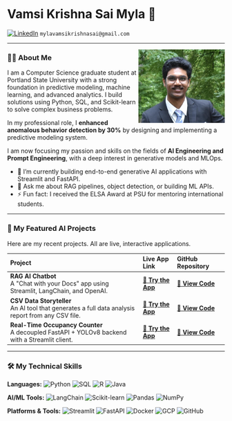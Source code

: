 # Vamsi Krishna Sai Myla 👋

<a href="https://linkedin.com/in/vamsimyla"><img src="https://img.shields.io/badge/LinkedIn-0077B5?style=for-the-badge&logo=linkedin&logoColor=white" alt="LinkedIn"></a>
`mylavamsikrishnasai@gmail.com`

--- 
<img src="https://raw.githubusercontent.com/VamsiMyla916/VamsiMyla916/refs/heads/main/vamsimyla.jpg" alt="Vamsi Myla" width="200" align="right">

### 👨‍💻 About Me

I am a Computer Science graduate student at Portland State University with a strong foundation in predictive modeling, machine learning, and advanced analytics. I build solutions using Python, SQL, and Scikit-learn to solve complex business problems.

In my professional role, I **enhanced anomalous behavior detection by 30%** by designing and implementing a predictive modeling system.

I am now focusing my passion and skills on the fields of **AI Engineering and Prompt Engineering**, with a deep interest in generative models and MLOps.

- 🔭 I’m currently building end-to-end generative AI applications with Streamlit and FastAPI.
- 🌱 Ask me about RAG pipelines, object detection, or building ML APIs.
- ⚡ Fun fact: I received the ELSA Award at PSU for mentoring international students.

---

### 🚀 My Featured AI Projects

Here are my recent projects. All are live, interactive applications.

| Project | Live App Link | GitHub Repository |
| :--- | :--- | :--- |
| **RAG AI Chatbot** <br/> A "Chat with your Docs" app using Streamlit, LangChain, and OpenAI. | [**🚀 Try the App**](https://ragchatbotvm.streamlit.app/) | [**📄 View Code**](https://github.com/VamsiMyla916/RAG-chatbot-streamlit) |
| **CSV Data Storyteller** <br/> An AI tool that generates a full data analysis report from any CSV file. | [**🚀 Try the App**](https://csv-data-story-teller-vm.streamlit.app/) | [**📄 View Code**](https://github.com/VamsiMyla916/csv-data-story-teller) |
| **Real-Time Occupancy Counter** <br/> A decoupled FastAPI + YOLOv8 backend with a Streamlit client. | [**🚀 Try the App**](https://cv-api-vm.streamlit.app/) | [**📄 View Code**](https://github.com/VamsiMyla916/cv-api) |

---

### 🛠️ My Technical Skills

**Languages:**
![Python](https://img.shields.io/badge/Python-3776AB?style=for-the-badge&logo=python&logoColor=white)
![SQL](https://img.shields.io/badge/SQL-4479A1?style=for-the-badge&logo=postgresql&logoColor=white)
![R](https://img.shields.io/badge/R-276DC3?style=for-the-badge&logo=r&logoColor=white)
![Java](https://img.shields.io/badge/Java-ED8B00?style=for-the-badge&logo=openjdk&logoColor=white)

**AI/ML Tools:**
![LangChain](https://img.shields.io/badge/LangChain-009688?style=for-the-badge&logo=langchain&logoColor=white)
![Scikit-learn](https://img.shields.io/badge/scikit--learn-%23F7931E.svg?style=for-the-badge&logo=scikit-learn&logoColor=white)
![Pandas](https://img.shields.io/badge/pandas-%23150458.svg?style=for-the-badge&logo=pandas&logoColor=white)
![NumPy](https://img.shields.io/badge/numpy-%23013243.svg?style=for-the-badge&logo=numpy&logoColor=white)

**Platforms & Tools:**
![Streamlit](https://img.shields.io/badge/Streamlit-FF4B4B?style=for-the-badge&logo=Streamlit&logoColor=white)
![FastAPI](https://img.shields.io/badge/FastAPI-009688?style=for-the-badge&logo=fastapi&logoColor=white)
![Docker](https://img.shields.io/badge/Docker-2496ED?style=for-the-badge&logo=docker&logoColor=white)
![GCP](https://img.shields.io/badge/Google_Cloud-4285F4?style=for-the-badge&logo=google-cloud&logoColor=white)
![GitHub](https://img.shields.io/badge/GitHub-181717?style=for-the-badge&logo=github&logoColor=white)
